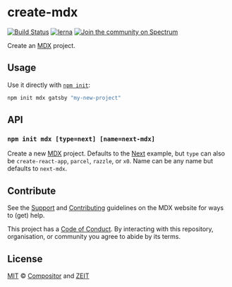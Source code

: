 # create-mdx

[![Build Status][build-badge]][build]
[![lerna][lerna-badge]][lerna]
[![Join the community on Spectrum][spectrum-badge]][spectrum]

Create an [MDX][] project.

## Usage

Use it directly with [`npm init`][npm]:

```sh
npm init mdx gatsby "my-new-project"
```

## API

### `npm init mdx [type=next] [name=next-mdx]`

Create a new [MDX][] project.
Defaults to the [Next][] example, but `type` can also be `create-react-app`,
`parcel`, `razzle`, or `x0`.
Name can be any name but defaults to `next-mdx`.

## Contribute

See the [Support][] and [Contributing][] guidelines on the MDX website for ways
to (get) help.

This project has a [Code of Conduct][coc].
By interacting with this repository, organisation, or community you agree to
abide by its terms.

## License

[MIT][] © [Compositor][] and [ZEIT][]

<!-- Definitions -->

[build]: https://travis-ci.com/mdx-js/mdx

[build-badge]: https://travis-ci.com/mdx-js/mdx.svg?branch=master

[lerna]: https://lernajs.io/

[lerna-badge]: https://img.shields.io/badge/maintained%20with-lerna-cc00ff.svg

[spectrum]: https://spectrum.chat/mdx

[spectrum-badge]: https://withspectrum.github.io/badge/badge.svg

[contributing]: https://mdxjs.com/contributing

[support]: https://mdxjs.com/support

[coc]: https://github.com/mdx-js/.github/blob/master/code-of-conduct.md

[mit]: https://github.com/mdx-js/mdx/blob/master/license

[compositor]: https://compositor.io

[zeit]: https://zeit.co

[mdx]: https://github.com/mdx-js/mdx

[npm]: https://docs.npmjs.com/cli/init

[next]: https://github.com/mdx-js/mdx/tree/master/examples/next
